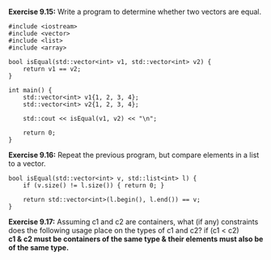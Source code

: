 **Exercise 9.15:** Write a program to determine whether two vector<int>s
are equal.
````
#include <iostream>
#include <vector>
#include <list>
#include <array>

bool isEqual(std::vector<int> v1, std::vector<int> v2) {
    return v1 == v2;
}

int main() {
    std::vector<int> v1{1, 2, 3, 4};
    std::vector<int> v2{1, 2, 3, 4};
    
    std::cout << isEqual(v1, v2) << "\n";
    
    return 0;
}
````
**Exercise 9.16:** Repeat the previous program, but compare elements in a
list<int> to a vector<int>.
````
bool isEqual(std::vector<int> v, std::list<int> l) {
    if (v.size() != l.size()) { return 0; }
    
    return std::vector<int>(l.begin(), l.end()) == v;
}
````

**Exercise 9.17:** Assuming c1 and c2 are containers, what (if any)
constraints does the following usage place on the types of c1 and c2?
if (c1 < c2)   
**c1 & c2 must be containers of the same type & their elements must also be of 
the same type.**
